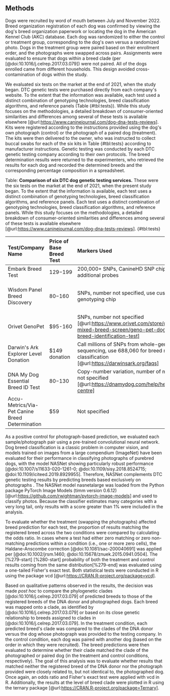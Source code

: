 ## Methods

Dogs were recruited by word of mouth between July and November 2022.
Breed organization registration of each dog was confirmed by viewing the dog's breed organization paperwork or locating the dog in the American Kennel Club (AKC) database.
Each dog was randomized to either the control or treatment group, corresponding to the dog's own versus a randomized photo.
Dogs in the treatment group were paired based on their enrollment order, and the photographs were swapped across pairs.
Assignments were evaluated to ensure that dogs within a breed clade (per [@doi:10.1016/j.celrep.2017.03.079]) were not paired.
All of the dogs enrolled came from different households.
This design avoided cross-contamination of dogs within the study.

We evaluated six tests on the market at the end of 2021, when the study began.
DTC genetic tests were purchased directly from each company's website.
To the extent that the information was available, each test used a distinct combination of genotyping technologies, breed classification algorithms, and reference panels (Table {#tbl:tests}).
While this study focuses on the methodologies, a detailed breakdown of consumer-oriented similarities and differences among several of these tests is available elsewhere [@url:https://www.caninejournal.com/dog-dna-tests-reviews].
Kits were registered according to the instructions provided using the dog's own photograph (control) or the photograph of a paired dog (treatment).
The kits were then delivered to the owner, who was instructed to collect buccal swabs for each of the six kits in Table {#tbl:tests}  according to manufacturer instructions.
Genetic testing was conducted by each DTC genetic testing company according to their own protocols.
The breed determination results were returned to the experimenters, who retrieved the results for each dog and recorded the determined breeds and the corresponding percentage composition in a spreadsheet.

Table: **Comparison of six DTC dog genetic testing services.**
These were the six tests on the market at the end of 2021, when the present study began.
To the extent that the information is available, each test uses a distinct combination of genotyping technologies, breed classification algorithms, and reference panels.
Each test uses a distinct combination of genotyping technologies, breed classification algorithms, and reference panels.
While this study focuses on the methodologies, a detailed breakdown of consumer-oriented similarities and differences among several of these tests is available elsewhere [@url:https://www.caninejournal.com/dog-dna-tests-reviews].
{#tbl:tests}

| Test/Company Name                               | Price of Base Breed Test   | Markers Used                                                                                                                    | Reference Panel                                                                                                           | Ancestry Assignment Algorithm             |
|:------------------------------------------------|:---------------------------|:--------------------------------------------------------------------------------------------------------------------------------|:--------------------------------------------------------------------------------------------------------------------------|:------------------------------------------|
| Embark Breed Test                               | $129-$199                  | 200,000+ SNPs, CanineHD SNP chip with additional probes                                                                         | 350+ breeds                                                                                                               | Not specified                             |
| Wisdom Panel Breed Discovery                    | $80-$160                   | SNPs, number not specified, use custom genotyping chip                                                                          | 350+ breeds, 21,000+ samples [@url:https://www.wisdompanel.com/en-us/our-science; @url:https://www.wisdompanel.com/en-us] | BCSYS                                     |
| Orivet GenoPet                                  | $95-160                    | SNPs, number not specified [@url:https://www.orivet.com/store/canine-mixed-breed-screen/geno-pet-dog-breed-identification-test] | 320+ breeds [@url:https://www.orivet.com/store/breed-list]                                                                | Not specified                             |
| Darwin's Ark Explorer Level Donation            | $149 donation              | Call millions of SNPs from whole-genome sequencing, use 688,060 for breed mix classification [@url:https://darwinsark.org/faqs] | 101 breeds                                                                                                                | SupportMix [@doi:10.1186/1471-2156-13-49] |
| DNA My Dog Essential Breed ID Test              | $80-$130                   | Copy-number variation, number of markers not specified [@url:https://dnamydog.com/help/help-centre]                             | 350+ breeds                                                                                                               | Not specified                             |
| Accu-Metrics/Via-Pet Canine Breed Determination | $59                        | Not specified                                                                                                                   | 340 breeds [@url:https://www.via-pet.com/canine-testing/p/dog-breed-identification]                                       | Not specified                             |

As a positive control for  photograph-based prediction, we evaluated each sample/photograph pair using a pre-trained convolutional neural network.
Dog breed classification is a classic problem in computer vision, and models trained on images from a large compendium (ImageNet) have been evaluated for their performance in classifying photographs of purebred dogs, with the model NASNet showing particularly robust performance [@doi:10.1007/s11633-020-1261-0; @doi:10.1109/sisy.2018.8524715; @doi:10.1109/iciteed.2019.8929955].
Therefore, NASNet complements DTC genetic testing results by predicting breeds based  exclusively on photographs .
The NASNet model nasnetalarge was loaded from the Python package PyTorch Image Models (timm version 0.6.12) [@url:https://github.com/rwightman/pytorch-image-models] and used to classify photos.
Because the classifier estimates many categories with a very long tail, only results with a score greater than 1% were included in the analysis.

To evaluate whether the treatment (swapping the photographs) affected breed prediction for each test, the proportion of results matching the registered breed across the two conditions were compared by calculating the odds ratio.
In cases where a test had either zero matching or zero non-matching predictions within a condition (i.e., one or more zero cells), the Haldane-Anscombe correction [@doi:10.1081/sac-200040691] was applied per [@doi:10.1002/jrsm.1460; @doi:10.15678/znuek.2015.0941.0504].
The [%279-start] [%280-start] probability of both the treatment and control results coming from the same distribution[%279-end]  was evaluated using a one-tailed Fisher's exact test.
Both statistical tests were conducted in R using the package vcd [@url:https://CRAN.R-project.org/package=vcd].

Based on qualitative patterns observed in the results, the decision was made *post hoc* to compare the phylogenetic clades [@doi:10.1016/j.celrep.2017.03.079] of predicted breeds to those of the registered breeds of the DNA donor and photographed dogs.
Each breed was mapped onto a clade, as identified by [@doi:10.1016/j.celrep.2017.03.079] or based on its close genetic relationship to breeds assigned to clades in [@doi:10.1016/j.celrep.2017.03.079].
In the treatment condition, each predicted breed's clade was compared to the clades of the DNA donor versus the dog whose photograph was provided to the testing company.
In the control condition, each dog was paired with another dog (based on the order in which they were recruited).
The breed predictions were then evaluated to determine whether their clade matched the clade of the photographed or paired dog (in the treatment and control conditions, respectively).
The goal of this analysis was to evaluate whether results that matched neither the registered breed of the DNA donor nor the photograph provided were closely related to, but not identical to, the photographed dog.
Once again, an odds ratio and Fisher's exact test were applied with vcd in R. Additionally, the results at the level of breed clade were plotted in R using the ternary package [@url:https://CRAN.R-project.org/package=Ternary].

